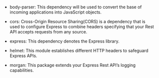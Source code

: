  - body-parser: This dependency will be used to convert the base of incoming applications into JavaScript objects.

 - cors: Cross-Origin Resource Sharing(CORS) is a dependency that is used to configure Express to combine headers specifying that your Rest API accepts requests from any source.

 - express: This dependency denotes the Express library.

 - helmet: This module establishes different HTTP headers to safeguard Express APIs.
 
 - morgan: This package extends your Express Rest API’s logging capabilities.